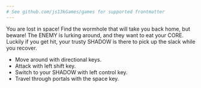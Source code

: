 ```yaml
---
# See github.com/js13kGames/games for supported frontmatter
---
```

You are lost in space! Find the wormhole that will take you back home, but beware! The ENEMY is lurking around, and they want to eat your CORE. Luckily if you get hit, your trusty SHADOW is there to pick up the slack while you recover.

- Move around with directional keys.
- Attack with left shift key.
- Switch to your SHADOW with left control key.
- Travel through portals with the space key.